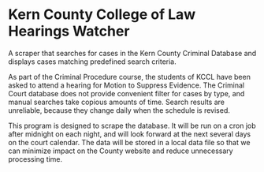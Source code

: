 # Kern County College of Law Hearings Watcher

A scraper that searches for cases in the Kern County Criminal Database and displays cases matching predefined search criteria.

As part of the Criminal Procedure course, the students of KCCL have been asked to attend a 
hearing for Motion to Suppress Evidence. The Criminal Court database does not provide 
convenient filter for cases by type, and manual searches take copious amounts of time. Search 
results are unreliable, because they change daily when the schedule is revised.

This program is designed to scrape the database. It will be run on a cron job after midnight on each night, and 
will look forward at the next several days on the court calendar. The data will be stored in a local data file 
so that we can minimize impact on the County website and reduce unnecessary processing time.
